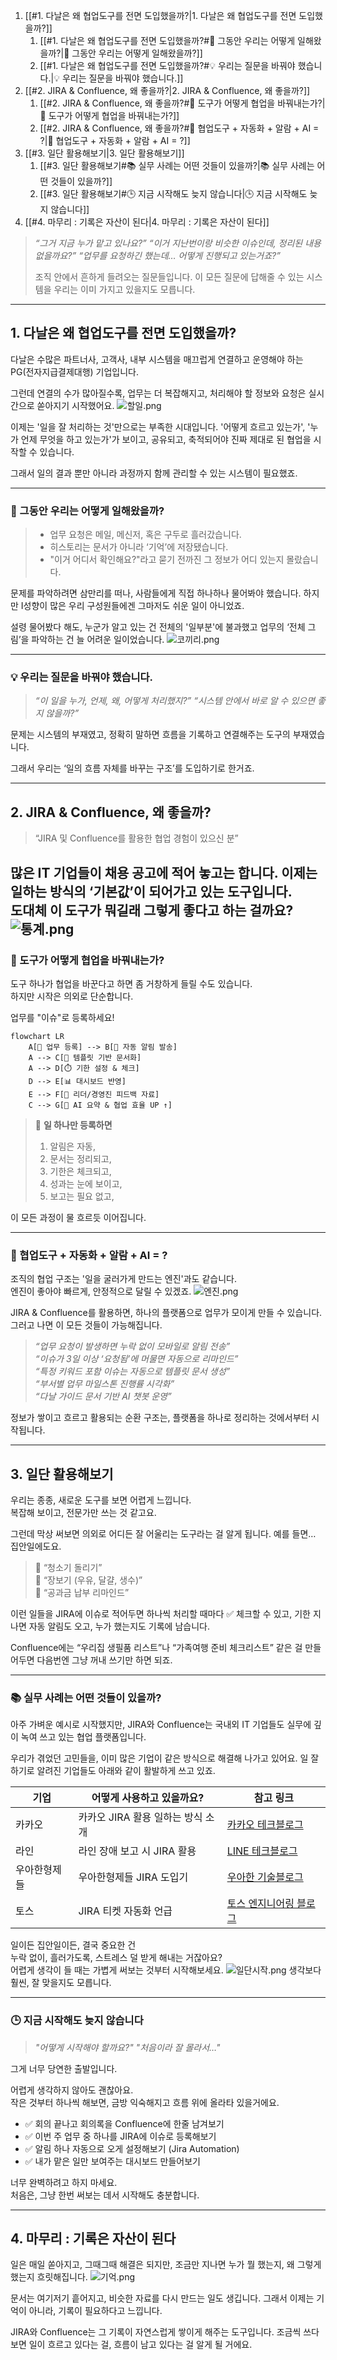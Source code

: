 
1. [[#1. 다날은 왜 협업도구를 전면 도입했을까?|1. 다날은 왜 협업도구를 전면 도입했을까?]]
	1. [[#1. 다날은 왜 협업도구를 전면 도입했을까?#💬 그동안 우리는 어떻게 일해왔을까?|💬 그동안 우리는 어떻게 일해왔을까?]]
	2. [[#1. 다날은 왜 협업도구를 전면 도입했을까?#💡 우리는 질문을 바꿔야 했습니다.|💡 우리는 질문을 바꿔야 했습니다.]]
2. [[#2. JIRA & Confluence, 왜 좋을까?|2. JIRA & Confluence, 왜 좋을까?]]
	1. [[#2. JIRA & Confluence, 왜 좋을까?#🔧 도구가 어떻게 협업을 바꿔내는가?|🔧 도구가 어떻게 협업을 바꿔내는가?]]
	2. [[#2. JIRA & Confluence, 왜 좋을까?#🤖 협업도구 + 자동화 + 알람 + AI = ?|🤖 협업도구 + 자동화 + 알람 + AI = ?]]
3. [[#3. 일단 활용해보기|3. 일단 활용해보기]]
	1. [[#3. 일단 활용해보기#📚 실무 사례는 어떤 것들이 있을까?|📚 실무 사례는 어떤 것들이 있을까?]]
	2. [[#3. 일단 활용해보기#🕒 지금 시작해도 늦지 않습니다|🕒 지금 시작해도 늦지 않습니다]]
4. [[#4. 마무리 : 기록은 자산이 된다|4. 마무리 : 기록은 자산이 된다]]



> *“그거 지금 누가 맡고 있나요?”*
> *“이거 지난번이랑 비슷한 이슈인데, 정리된 내용 없을까요?”*
> *“업무를 요청하긴 했는데… 어떻게 진행되고 있는거죠?”*
>
> 조직 안에서 흔하게 들려오는 질문들입니다.
> 이 모든 질문에 답해줄 수 있는 시스템을 우리는 이미 가지고 있을지도 모릅니다.

---
## 1. 다날은 왜 협업도구를 전면 도입했을까?

다날은 수많은 파트너사, 고객사, 내부 시스템을
매끄럽게 연결하고 운영해야 하는 PG(전자지급결제대행) 기업입니다.  

그런데 연결의 수가 많아질수록,
업무는 더 복잡해지고,
처리해야 할 정보와 요청은 실시간으로 쏟아지기 시작했어요.
![할일.png](할일.png)

이제는 '일을 잘 처리하는 것'만으로는 부족한 시대입니다.
'어떻게 흐르고 있는가', '누가 언제 무엇을 하고 있는가'가 보이고,
공유되고, 축적되어야 진짜 제대로 된 협업을 시작할 수 있습니다.

그래서 일의 결과 뿐만 아니라 과정까지 함께 관리할 수 있는 시스템이 필요했죠.

---
### 💬 그동안 우리는 어떻게 일해왔을까?

> - 업무 요청은 메일, 메신저, 혹은 구두로 흘러갔습니다.
> - 히스토리는 문서가 아니라 ‘기억’에 저장됐습니다.
> - "이거 어디서 확인해요?"라고 묻기 전까진 그 정보가 어디 있는지 몰랐습니다.

문제를 파악하려면 삼만리를 떠나,
사람들에게 직접 하나하나 물어봐야 했습니다.
하지만 I성향이 많은 우리 구성원들에겐 그마저도 쉬운 일이 아니었죠.

설령 물어봤다 해도, 누군가 알고 있는 건 전체의 '일부분'에 불과했고
업무의 ‘전체 그림’을 파악하는 건 늘 어려운 일이었습니다.
![코끼리.png](코끼리.png)

---
### 💡 우리는 질문을 바꿔야 했습니다.

> *“이 일을 누가, 언제, 왜, 어떻게 처리했지?”*
> *“시스템 안에서 바로 알 수 있으면 좋지 않을까?”*

문제는 시스템의 부재였고,
정확히 말하면 흐름을 기록하고 연결해주는 도구의 부재였습니다.

그래서 우리는 ‘일의 흐름 자체를 바꾸는 구조’를 도입하기로 한거죠.

---
## 2. JIRA & Confluence, 왜 좋을까?

> “JIRA 및 Confluence를 활용한 협업 경험이 있으신 분”

많은 IT 기업들이 채용 공고에 적어 놓고는 합니다.
이제는 일하는 방식의 ‘기본값’이 되어가고 있는 도구입니다.  
도대체 이 도구가 뭐길래 그렇게 좋다고 하는 걸까요?
![통계.png](통계.png)
---
### 🔧 도구가 어떻게 협업을 바꿔내는가?

도구 하나가 협업을 바꾼다고 하면 좀 거창하게 들릴 수도 있습니다.  
하지만 시작은 의외로 단순합니다.

업무를 "이슈"로 등록하세요!

```mermaid
flowchart LR
    A[📝 업무 등록] --> B[🔔 자동 알림 발송]
    A --> C[📄 템플릿 기반 문서화]
    A --> D[⏱️ 기한 설정 & 체크]
    D --> E[📊 대시보드 반영]
    E --> F[🧠 리더/경영진 피드백 자료]
    C --> G[🤖 AI 요약 & 협업 효율 UP ↑]
```

> 🎯 **일 하나만 등록하면**
> 	1. 알림은 자동,
> 	2. 문서는 정리되고,
> 	3. 기한은 체크되고,
> 	4. 성과는 눈에 보이고,
> 	5. 보고는 필요 없고,

이 모든 과정이 물 흐르듯 이어집니다.
 
---
### 🤖 협업도구 + 자동화 + 알람 + AI = ?

조직의 협업 구조는 '일을 굴러가게 만드는 엔진'과도 같습니다.  
엔진이 좋아야 빠르게, 안정적으로 달릴 수 있겠죠.
![엔진.png](엔진.png)

JIRA & Confluence를 활용하면, 하나의 플랫폼으로 업무가 모이게 만들 수 있습니다.
그러고 나면 이 모든 것들이 가능해집니다.

> *“업무 요청이 발생하면 누락 없이 모바일로 알림 전송”*  
> *“이슈가 3일 이상 ‘요청됨’에 머물면 자동으로 리마인드”*  
> *“특정 키워드 포함 이슈는 자동으로 템플릿 문서 생성”*  
> *“부서별 업무 마일스톤 진행률 시각화”*  
> *“다날 가이드 문서 기반 AI 챗봇 운영”*

정보가 쌓이고 흐르고 활용되는 순환 구조는,
플랫폼을 하나로 정리하는 것에서부터 시작됩니다.

---
## 3. 일단 활용해보기

우리는 종종, 새로운 도구를 보면 어렵게 느낍니다.  
복잡해 보이고, 전문가만 쓰는 것 같고요.

그런데 막상 써보면
의외로 어디든 잘 어울리는 도구라는 걸 알게 됩니다.
예를 들면… 집안일에도요.

> 🧹 “청소기 돌리기”  
> 🛒 “장보기 (우유, 달걀, 생수)”  
> 🧾 “공과금 납부 리마인드”

이런 일들을 JIRA에 이슈로 적어두면 하나씩 처리할 때마다 ✅ 체크할 수 있고,
기한 지나면 자동 알림도 오고, 누가 했는지도 기록에 남습니다.

Confluence에는 “우리집 생필품 리스트”나 “가족여행 준비 체크리스트”
같은 걸 만들어두면 다음번엔 그냥 꺼내 쓰기만 하면 되죠.

---
### 📚 실무 사례는 어떤 것들이 있을까?

아주 가벼운 예시로 시작했지만,
JIRA와 Confluence는 국내외 IT 기업들도 실무에 깊이 녹여 쓰고 있는 협업 플랫폼입니다.

우리가 겪었던 고민들을, 이미 많은 기업이 같은 방식으로 해결해 나가고 있어요.
일 잘하기로 알려진 기업들도 아래와 같이 활발하게 쓰고 있죠.

| 기업     | 어떻게 사용하고 있을까요?        | 참고 링크                                                                                                       |
| ------ | --------------------- | ----------------------------------------------------------------------------------------------------------- |
| 카카오    | 카카오 JIRA 활용 일하는 방식 소개 | [카카오 테크블로그](https://tech.kakao.com/posts/446)                                                               |
| 라인     | 라인 장애 보고 시 JIRA 활용    | [LINE 테크블로그](https://engineering.linecorp.com/ko/blog/line-failure-reporting-and-follow-up-process-culture) |
| 우아한형제들 | 우아한형제들 JIRA 도입기       | [우아한 기술블로그](https://techblog.woowahan.com/2501/?utm_source=chatgpt.com)                                     |
| 토스     | JIRA 티켓 자동화 언급        | [토스 엔지니어링 블로그](https://toss.tech/article/spark-analyzer)                                                    |
일이든 집안일이든, 결국 중요한 건  
누락 없이, 흘러가도록, 스트레스 덜 받게 해내는 거잖아요?  
어렵게 생각이 들 때는 가볍게 써보는 것부터 시작해보세요.
![일단시작.png](일단시작.png)
생각보다 훨씬, 잘 맞을지도 모릅니다.

---
### 🕒 지금 시작해도 늦지 않습니다

> *"어떻게 시작해야 할까요?"*
> *"처음이라 잘 몰라서…"*

그게 너무 당연한 출발입니다.

어렵게 생각하지 않아도 괜찮아요.  
작은 것부터 하나씩 해보면, 금방 익숙해지고 흐름 위에 올라타 있을거에요.

- ✅ 회의 끝나고 회의록을 Confluence에 한줄 남겨보기
- ✅ 이번 주 업무 중 하나를 JIRA에 이슈로 등록해보기
- ✅ 알림 하나 자동으로 오게 설정해보기 (Jira Automation)
- ✅ 내가 맡은 일만 보여주는 대시보드 만들어보기

너무 완벽하려고 하지 마세요.  
처음은, 그냥 한번 써보는 데서 시작해도 충분합니다.

---
## 4. 마무리 : 기록은 자산이 된다

일은 매일 쏟아지고, 그때그때 해결은 되지만,
조금만 지나면 누가 뭘 했는지, 왜 그렇게 했는지 흐릿해집니다.
![기억.png](기억.png)

문서는 여기저기 흩어지고,
비슷한 자료를 다시 만드는 일도 생깁니다.
그래서 이제는 기억이 아니라, 기록이 필요하다고 느낍니다.

JIRA와 Confluence는
그 기록이 자연스럽게 쌓이게 해주는 도구입니다.
조금씩 쓰다 보면 일이 흐르고 있다는 걸,
흐름이 남고 있다는 걸 알게 될 거에요.
